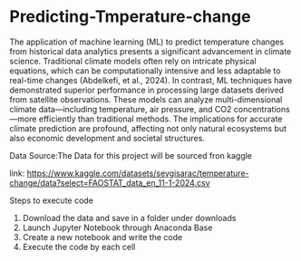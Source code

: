 # Predicting-Tmperature-change
The application of machine learning (ML) to predict temperature changes from historical data analytics presents a significant advancement in climate science. Traditional climate models often rely on intricate physical equations, which can be computationally intensive and less adaptable to real-time changes (Abdelkefi, et al., 2024). In contrast, ML techniques have demonstrated superior performance in processing large datasets derived from satellite observations. These models can analyze multi-dimensional climate data—including temperature, air pressure, and CO2 concentrations—more efficiently than traditional methods. The implications for accurate climate prediction are profound, affecting not only natural ecosystems but also economic development and societal structures.

Data Source:The Data for this project will be  sourced fron kaggle

link: https://www.kaggle.com/datasets/sevgisarac/temperature-change/data?select=FAOSTAT_data_en_11-1-2024.csv

Steps to execute code

1. Download the data and save in a folder under downloads
2. Launch Jupyter Notebook through Anaconda Base
3. Create a new notebook and write the code
4. Execute the code by each cell


